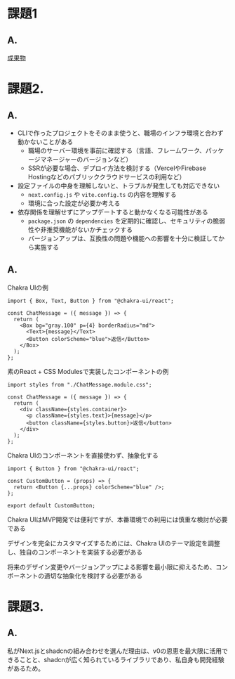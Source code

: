 # 課題1

## A.
[成果物](https://github.com/kou-tech/praha-frontend)

# 課題2.

## A.
- CLIで作ったプロジェクトをそのまま使うと、職場のインフラ環境と合わず動かないことがある
    - 職場のサーバー環境を事前に確認する（言語、フレームワーク、パッケージマネージャーのバージョンなど）
    - SSRが必要な場合、デプロイ方法を検討する（VercelやFirebase Hostingなどのパブリッククラウドサービスの利用など）
- 設定ファイルの中身を理解しないと、トラブルが発生しても対応できない
    - `next.config.js` や `vite.config.ts` の内容を理解する
    - 環境に合った設定が必要か考える
- 依存関係を理解せずにアップデートすると動かなくなる可能性がある
    - `package.json` の `dependencies` を定期的に確認し、セキュリティの脆弱性や非推奨機能がないかチェックする
    - バージョンアップは、互換性の問題や機能への影響を十分に検証してから実施する

## A.

Chakra UIの例

```tsx
import { Box, Text, Button } from "@chakra-ui/react";

const ChatMessage = ({ message }) => {
  return (
    <Box bg="gray.100" p={4} borderRadius="md">
      <Text>{message}</Text>
      <Button colorScheme="blue">返信</Button>
    </Box>
  );
};

```

素のReact + CSS Modulesで実装したコンポーネントの例

```tsx
import styles from "./ChatMessage.module.css";

const ChatMessage = ({ message }) => {
  return (
    <div className={styles.container}>
      <p className={styles.text}>{message}</p>
      <button className={styles.button}>返信</button>
    </div>
  );
};
```

Chakra UIのコンポーネントを直接使わず、抽象化する

```tsx
import { Button } from "@chakra-ui/react";

const CustomButton = (props) => {
  return <Button {...props} colorScheme="blue" />;
};

export default CustomButton;
```

Chakra UIはMVP開発では便利ですが、本番環境での利用には慎重な検討が必要である

デザインを完全にカスタマイズするためには、Chakra UIのテーマ設定を調整し、独自のコンポーネントを実装する必要がある

将来のデザイン変更やバージョンアップによる影響を最小限に抑えるため、コンポーネントの適切な抽象化を検討する必要がある

# 課題3.

## A.
私がNext.jsとshadcnの組み合わせを選んだ理由は、v0の恩恵を最大限に活用できることと、shadcnが広く知られているライブラリであり、私自身も開発経験があるため。
